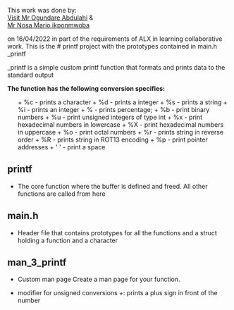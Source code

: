 This work was done by: <br/>
<a href="https://www.github.com/obapythonaire">Visit Mr Ogundare Abdulahi</a> 
& <br/>
<a href="https://www.github.com/mariomcq">Mr Nosa Mario ikponmwoba</a> <br/>

on 16/04/2022 in part of the requirements of ALX in learning collaborative work.
This is the # printf project with the prototypes contained in main.h
_printf

_printf is a simple custom printf function that formats and prints data to the standard output

<b>The function has the following conversion specifies:</b>
<ul>
+ %c - prints a character
+ %d - prints a  integer
+ %s - prints a string
+ %i - prints an integer
+ % - prints percentage;
+ %b - print binary numbers
+ %u - print unsigned integers of type int
+ %x - print hexadecimal numbers in lowercase
+ %X - print hexadecimal numbers in uppercase
+ %o - print octal numbers
+ %r - prints string in reverse order 
+ %R - prints string in ROT13 encoding
+ %p - print pointer addresses
+ ' ' - print a space
</ul>

## printf
* The core function where the buffer is defined and freed. All other functions are called from here

## main.h
* Header file that contains prototypes for all the functions and a struct holding a function and a character
## man_3_printf
* Custom man page Create a man page for your function.
- modifier for unsigned conversions
+: prints a plus sign in front of the number
